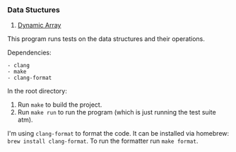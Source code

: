 ### Data Stuctures

1. [Dynamic Array](https://primebrook.notion.site/Dynamic-Array-dd159d946df74332933d692a05d8f768?pvs=4)


This program runs tests on the data structures and their operations. 

Dependencies: 

    - clang
    - make
    - clang-format

In the root directory:

1. Run `make` to build the project.
2. Run `make run` to run the program (which is just running the test suite atm).

I'm using `clang-format` to format the code. It can be installed via homebrew: `brew install clang-format`.
To run the formatter run `make format`.

